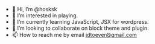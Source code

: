 - 👋 Hi, I’m @hosksk
- 👀 I’m interested in playing.
- 🌱 I’m currently learning JavaScript, JSX for wordpress.
- 💞️ I’m looking to collaborate on block theme and plugin.
- 📫 How to reach me by email jdtoever@gmail.com

<!---
hosksk/hosksk is a ✨ special ✨ repository because its `README.md` (this file) appears on your GitHub profile.
You can click the Preview link to take a look at your changes.
--->

